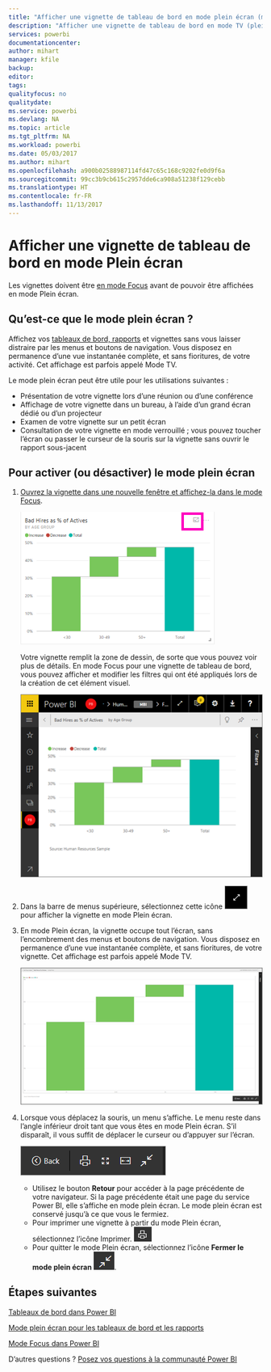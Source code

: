 ```yaml
---
title: "Afficher une vignette de tableau de bord en mode plein écran (mode TV)"
description: "Afficher une vignette de tableau de bord en mode TV (plein écran)"
services: powerbi
documentationcenter: 
author: mihart
manager: kfile
backup: 
editor: 
tags: 
qualityfocus: no
qualitydate: 
ms.service: powerbi
ms.devlang: NA
ms.topic: article
ms.tgt_pltfrm: NA
ms.workload: powerbi
ms.date: 05/03/2017
ms.author: mihart
ms.openlocfilehash: a900b02588987114fd47c65c168c9202fe0d9f6a
ms.sourcegitcommit: 99cc3b9cb615c2957dde6ca908a51238f129cebb
ms.translationtype: HT
ms.contentlocale: fr-FR
ms.lasthandoff: 11/13/2017
---
```

# <a name="display-a-dashboard-tile-in-full-screen-mode"></a>Afficher une vignette de tableau de bord en mode Plein écran
Les vignettes doivent être [en mode Focus](service-focus-mode.md) avant de pouvoir être affichées en mode Plein écran.

## <a name="what-is-full-screen-mode"></a>Qu’est-ce que le mode plein écran ?
Affichez vos [tableaux de bord, rapports](service-fullscreen-mode.md) et vignettes sans vous laisser distraire par les menus et boutons de navigation.  Vous disposez en permanence d’une vue instantanée complète, et sans fioritures, de votre activité. Cet affichage est parfois appelé Mode TV.

Le mode plein écran peut être utile pour les utilisations suivantes :

* Présentation de votre vignette lors d’une réunion ou d’une conférence
* Affichage de votre vignette dans un bureau, à l’aide d’un grand écran dédié ou d’un projecteur
* Examen de votre vignette sur un petit écran
* Consultation de votre vignette en mode verrouillé ; vous pouvez toucher l’écran ou passer le curseur de la souris sur la vignette sans ouvrir le rapport sous-jacent

## <a name="to-turn-full-screen-mode-on-and-off"></a>Pour activer (ou désactiver) le mode plein écran
1. [Ouvrez la vignette dans une nouvelle fenêtre et affichez-la dans le mode Focus](service-focus-mode.md).
   
    ![](media/service-tile-fullscreen-mode/power-bi-focus.png)
   
    Votre vignette remplit la zone de dessin, de sorte que vous pouvez voir plus de détails. En mode Focus pour une vignette de tableau de bord, vous pouvez afficher et modifier les filtres qui ont été appliqués lors de la création de cet élément visuel.
   
    ![](media/service-tile-fullscreen-mode/power-bi-focus3.png)
2. Dans la barre de menus supérieure, sélectionnez cette icône ![](media/service-tile-fullscreen-mode/powerbi-full-screen-icon.png) pour afficher la vignette en mode Plein écran.
3. En mode Plein écran, la vignette occupe tout l’écran, sans l’encombrement des menus et boutons de navigation.  Vous disposez en permanence d’une vue instantanée complète, et sans fioritures, de votre vignette. Cet affichage est parfois appelé Mode TV.
   
   ![](media/service-tile-fullscreen-mode/power-bi-fullscreen.png)
4. Lorsque vous déplacez la souris, un menu s’affiche. Le menu reste dans l’angle inférieur droit tant que vous êtes en mode Plein écran. S’il disparaît, il vous suffit de déplacer le curseur ou d’appuyer sur l’écran.
   
    ![](media/service-tile-fullscreen-mode/power-bi-menu.png)
   
   * Utilisez le bouton **Retour** pour accéder à la page précédente de votre navigateur. Si la page précédente était une page du service Power BI, elle s’affiche en mode plein écran.  Le mode plein écran est conservé jusqu’à ce que vous le fermiez.
   * Pour imprimer une vignette à partir du mode Plein écran, sélectionnez l’icône Imprimer.
     ![](media/service-tile-fullscreen-mode/print-icon.png)
   * Pour quitter le mode Plein écran, sélectionnez l’icône **Fermer le mode plein écran** ![](media/service-tile-fullscreen-mode/power-bi-close-full-screen.png).

## <a name="next-steps"></a>Étapes suivantes
[Tableaux de bord dans Power BI](service-dashboards.md)

[Mode plein écran pour les tableaux de bord et les rapports](service-fullscreen-mode.md)

[Mode Focus dans Power BI](service-focus-mode.md)

D’autres questions ? [Posez vos questions à la communauté Power BI](http://community.powerbi.com/)

